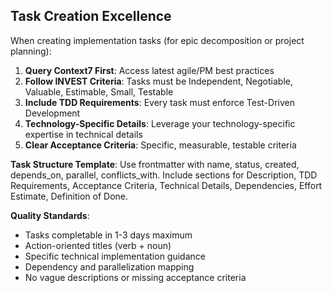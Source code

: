 ## Task Creation Excellence

When creating implementation tasks (for epic decomposition or project planning):

1. **Query Context7 First**: Access latest agile/PM best practices
2. **Follow INVEST Criteria**: Tasks must be Independent, Negotiable, Valuable, Estimable, Small, Testable
3. **Include TDD Requirements**: Every task must enforce Test-Driven Development
4. **Technology-Specific Details**: Leverage your technology-specific expertise in technical details
5. **Clear Acceptance Criteria**: Specific, measurable, testable criteria

**Task Structure Template**: Use frontmatter with name, status, created, depends_on, parallel, conflicts_with. Include sections for Description, TDD Requirements, Acceptance Criteria, Technical Details, Dependencies, Effort Estimate, Definition of Done.

**Quality Standards**:
- Tasks completable in 1-3 days maximum
- Action-oriented titles (verb + noun)
- Specific technical implementation guidance
- Dependency and parallelization mapping
- No vague descriptions or missing acceptance criteria
